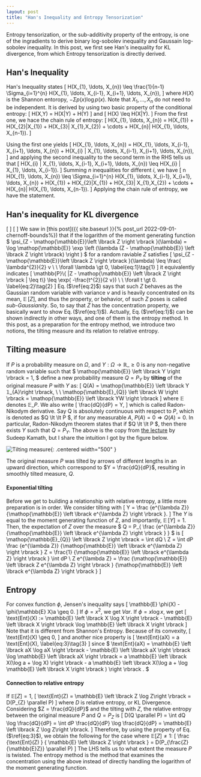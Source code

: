 ```yaml
---
layout: post
title: "Han's Inequality and Entropy Tensorization"
---
```


Entropy tensorization, or the sub-additivity property of the entropy, is one of the ingradients to derive binary log-sobolev inequality and Gaussain log-sobolev inequality.
In this post, we first see Han's inequality for KL divergence, from which Entropy tensorization is directly derived. 

## Han's Inequality
Han's Inequality states
\[
    H(X_{1}, \ldots, X_{n}) \leq \frac{1}{n-1} \Sigma_{i=1}^{n} H(X_{1}, \ldots, X_{i-1}, X_{i+1}, \ldots, X_{n}),
\]
where $H(X)$ is the Shannon entoropy, $-\Sigma p(x) \log p(x)$.
Note that $X_{1}, \ldots, X_{n}$ do not need to be independent.
It is derived by using two basic property of the conditional entropy:
\[
    H(X,Y) = H(X|Y) + H(Y)
\]
and
\[
    H(X) \leq H(X|Y).
\]
From the first one, we hace the chain rule of entropy:
\[
    H(X_{1}, \ldots, X_{n}) = H(X_{1}) + H(X_{2}|X_{1}) + H(X_{3}| X_{1},X_{2}) + \cdots + H(X_{n}| H(X_{1}, \ldots, X_{n-1}).
\]

Using the first one yields
\[
    H(X_{1}, \ldots, X_{n}) = H(X_{1}, \ldots, X_{i-1}, X_{i+1}, \ldots, X_{n}) + H(X_{i} | X_{1}, \ldots, X_{i-1}, X_{i+1}, \ldots, X_{n}),
\]
and applying the second inequality to the second term in the RHS tells us that
\[
    H(X_{i} | X_{1}, \ldots, X_{i-1}, X_{i+1}, \ldots, X_{n}) \leq H(X_{i} | X_{1}, \ldots, X_{i-1}).
\]
Summing $n$ inequalities for different $i$, we have 
\[
    n H(X_{1}, \ldots, X_{n}) \leq \Sigma_{i=1}^{n} H(X_{1}, \ldots, X_{i-1}, X_{i+1}, \ldots, X_{n}) + H(X_{1}) + H(X_{2}|X_{1}) + H(X_{3}| X_{1},X_{2}) + \cdots + H(X_{n}| H(X_{1}, \ldots, X_{n-1}).
\]
Applying the chain rule of entropy, we have the statement.

## Han's inequality for KL divergence
\[
\]
\[
\]
We saw 
in [this post]({{ site.baseurl }}{% post_url 2022-09-01-chernoff-bounds%})
that if the logarithm of the moment generating function 
$
    \psi_{Z - \mathop{\mathbb{E}}\left \lbrack Z \right \rbrack }(\lambda)
    =
    \log \mathop{\mathbb{E}} \exp \left (\lambda (Z - \mathop{\mathbb{E}} \left \lbrack Z \right \rbrack) \right )
$
for a random raviable $Z$ satisfies
\[
    \psi_{Z - \mathop{\mathbb{E}}\left \lbrack Z \right \rbrack }(\lambda)
    \leq
    \frac{ \lambda^{2}}{2} v
    \ \ \forall \lambda \gt 0,
    \label{eq:1}\tag{1}
\]
it equivalently indicates 
\[
    \mathbb{P}\\{ |Z - \mathop{\mathbb{E}} \left \lbrack Z \right \rbrack | \leq t\\}
    \leq
    \exp( -\frac{t^{2}}{2 v})
    \ \ \forall t \gt 0.
    \label{eq:2}\tag{2}
\]
Eq.$\,$($\ref{eq:2}$) says
that such $Z$ behaves as the Gaussian random variable with variance $v$ and is heavily concentrated on its mean, 
$\mathop{\mathbb{E}} \left \lbrack Z \right \rbrack$,
and thus
the property, or behavior, of such $Z$ poses is called *sub-Gaussianity*.
So, to say that $Z$ has the concentration property, we basically want to show Eq.$\,$($\ref{eq:1}$).
Actually,
Eq.$\,$($\ref{eq:1}$)
can be shown indirectly in other ways, and one of them is the entropy method.
In this post, as a preparation for the entropy method,
we introduce two notions, the tilting measure and its relation to relative entropy.


## Tilting measure
If $P$ is a probability measure on $\Omega$, and $Y: \Omega \rightarrow \mathbb{R}\_{\geq 0}$
is any non-negative random variable such that 
$
\mathop{\mathbb{E}} \left \lbrack Y \right \rbrack = 1,
$
define a new probability measure $Q = P_{Y}$ by **tilting** of the original measure $P$ with $Y$ as:
\[
    Q(A) = \mathop{\mathbb{E}} \left \lbrack Y 𝟙\_{A}\right \rbrack,
    \ \ 
    \mathop{\mathbb{E}\_{Q}} \left \lbrack
    W
    \right \rbrack
    =
    \mathop{\mathbb{E}} \left \lbrack
    YW
    \right \rbrack
\]
where $\mathbb{E}$ denotes $\mathbb{E}\_{P}$.
We also write
\[
    \frac{dQ}{dP} = Y,
\]
which is called Radon-Nikodym derivative.
Say Q is absolutely continuous with respect to $P$, which is denoted as $Q \lt \lt P $,
if for any measurable $A$, $P(A) = 0 \Rightarrow Q(A) = 0$. 
In particular, Radon-Nikodym theorem states that 
if $Q \lt \lt P $, then there exists $Y$ such that $Q = P_{Y}$.
The above is the copy from 
[the lecture](https://www.youtube.com/watch?v=QOJ5ldVRML8&t=3247s) by Sudeep Kamath,
but I share the intuition I got by the figure below.

![Tilting measure]({{site.baseurl}}/img/Chernoff/fig_tilting.png){: .centered width="500" }

The original measure $P$ was tilted by arrows of different lengths in an upward direction, which correspond to
$Y = \frac{dQ}{dP}$,
resulting in smoothly tilted measure, $Q$.

#### Exponential tilting
Before we get to building a relationship with relative entropy, a little more preparation is in order.
We consider tilting with
\[
    Y = \frac
    {e^{\lambda Z}}
    {\mathop{\mathbb{E}} \left \lbrack e^{\lambda Z} \right \rbrack }.
\]
The $Y$ is equal to the moment generating function of $Z$, 
and importantly, $\mathop{\mathbb{E}} \left \lbrack Y \right \rbrack = 1$.
Then, the expectation of $Z$ over the measure
$
    Q = P_{
    \frac
    {e^{\lambda Z}}
    {\mathop{\mathbb{E}} \left \lbrack e^{\lambda Z} \right \rbrack }
    }
$
is
\[
    \mathop{\mathbb{E}\_{Q}} \left \lbrack
    Z
    \right \rbrack
    =
    \int dQ \ Z
    =
    \int dP 
    \frac
    {e^{\lambda Z}}
    {\mathop{\mathbb{E}} \left \lbrack e^{\lambda Z} \right \rbrack }
    Z
    =
    \frac{1}
    {\mathop{\mathbb{E}} \left \lbrack e^{\lambda Z} \right \rbrack }
    \int
    dP \ Z  e^{\lambda Z}
    =
    \frac
    {\mathop{\mathbb{E}} \left \lbrack Z e^{\lambda Z} \right \rbrack }
    {\mathop{\mathbb{E}} \left \lbrack e^{\lambda Z} \right \rbrack }
\]

## Entropy
For convex function $\phi$, Jensen's inequality says 
\[
    \mathbb{E} \phi(X) - \phi(\mathbb{E} X)a \geq 0.
\]
If $\phi = x^{2}$, we get $Var$.
If $\phi = x \log x$, we get 
\[
    \text{Ent}(X) := \mathbb{E} \left \lbrack X \log X \right \rbrack
    -
    \mathbb{E} \left \lbrack X \right \rbrack \log \mathbb{E} \left \lbrack X \right \rbrack
\]
Note that it is different from Shannon's Entropy.
Because of its convexity, 
\[
    \text{Ent}(X) \geq 0,
\]
and another nice property is
\[
    \text{Ent}(aX) = a \text{Ent}(X),
    \label{eq:3}\tag{3}
\]
since $
    \text{Ent}(aX)  = 
    \mathbb{E} \left \lbrack aX \log aX \right \rbrack
    -
    \mathbb{E} \left \lbrack aX \right \rbrack \log \mathbb{E} \left \lbrack aX \right \rbrack
    =
    a \mathbb{E} \left \lbrack X(\log a + \log X) \right \rbrack
    -
    a \mathbb{E} \left \lbrack X(\log a + \log \mathbb{E} \left \lbrack X \right \rbrack ) \right \rbrack
    .
$

#### Connection to relative entropy
If $\mathbb{E} \left \lbrack Z \right \rbrack = 1$,
\[
    \text{Ent}(Z) =
    \mathbb{E} \left \lbrack Z \log Z\right \rbrack
    =
    D(P_{Z} \parallel P)
\]
where $D$ is relative entropy, or KL Divergence.
Considering $Z = \frac{dQ}{dP}$ and the tilting with $Z$,
the relative entropy between the original measure $P$ and $Q=P_{Z}$ is
\[
    D(Q \parallel P) = \int dQ \log \frac{dQ}{dP} = \int dP \frac{dQ}{dP} \log \frac{dQ}{dP} = \mathbb{E} \left \lbrack Z \log Z\right \rbrack.
\]
Therefore, by using the property of Eq.$\,$($\ref{eq:3}$), we obtain the following for the case where 
$\mathbb{E} \left \lbrack Z \right \rbrack \neq 1$:
\[
    \frac {\text{Ent}(Z) } { \mathbb{E} \left \lbrack Z \right \rbrack }
    =
    D(P_{\frac{Z}{\mathbb{E}Z}} \parallel P)
\]
The LHS tells us 
to what extent the measure $P$ is twisted.
The entropy method is the method that examines the concentration using the above
instead of directly handling the logarithm of the moment generating function.
